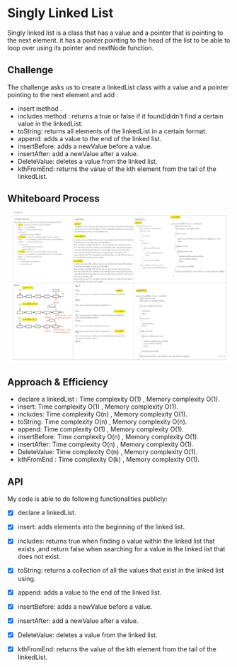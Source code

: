 # Singly Linked List
Singly linked list is a class that has a value and a pointer that is pointing to the next element.
it has a pointer pointing to the head of the list to be able to loop over using its pointer and nextNode function.

## Challenge
<!-- Description of the challenge -->
The challenge asks us to create a linkedList class with a value and a pointer pointing to the next element and add :
- insert method .
- includes method : returns a true or false if it found/didn't find a certain value in the linkedList.
- toString: returns all elements of the linkedList in a certain format.
- append: adds a value to the end of the linked list.
- insertBefore: adds a newValue before a value.
- insertAfter: add a newValue after a value.
- DeleteValue: deletes a value from the linked list.
- kthFromEnd: returns the value of the kth element from the tail of the linkedList.
## Whiteboard Process
<!-- Embedded whiteboard image -->
![append-insertBefore-insertAfter whiteboard](./linkedList.jpg)
## Approach & Efficiency
<!-- What approach did you take? Why? What is the Big O space/time for this approach? -->
- declare a linkedList : Time complexity O(1) , Memory complexity O(1).
- insert: Time complexity O(1) , Memory complexity O(1).
- includes: Time complexity O(n) , Memory complexity O(1).
- toString: Time complexity O(n) , Memory complexity O(n).
- append: Time complexity O(1) , Memory complexity O(1).
- insertBefore: Time complexity O(n) , Memory complexity O(1).
- insertAfter: Time complexity O(n) , Memory complexity O(1).
- DeleteValue: Time complexity O(n) , Memory complexity O(1).
- kthFromEnd : Time complexity O(k) , Memory complexity O(1).
## API
<!-- Description of each method publicly available to your Linked List -->

My code is able to do following functionalities publicly: 

- [x] declare a linkedList.
- [x] insert: adds elements into the beginning of the linked list.
- [x] includes: returns true when finding a value within the linked list that exists ,and return false when searching for a value in the linked list that does not exist.
- [x] toString: returns a collection of all the values that exist in the linked list using.
- [x] append: adds a value to the end of the linked list.
- [x] insertBefore: adds a newValue before a value. 
- [x] insertAfter: add a newValue after a value.
- [x] DeleteValue: deletes a value from the linked list. 
- [x] kthFromEnd: returns the value of the kth element from the tail of the linkedList.

